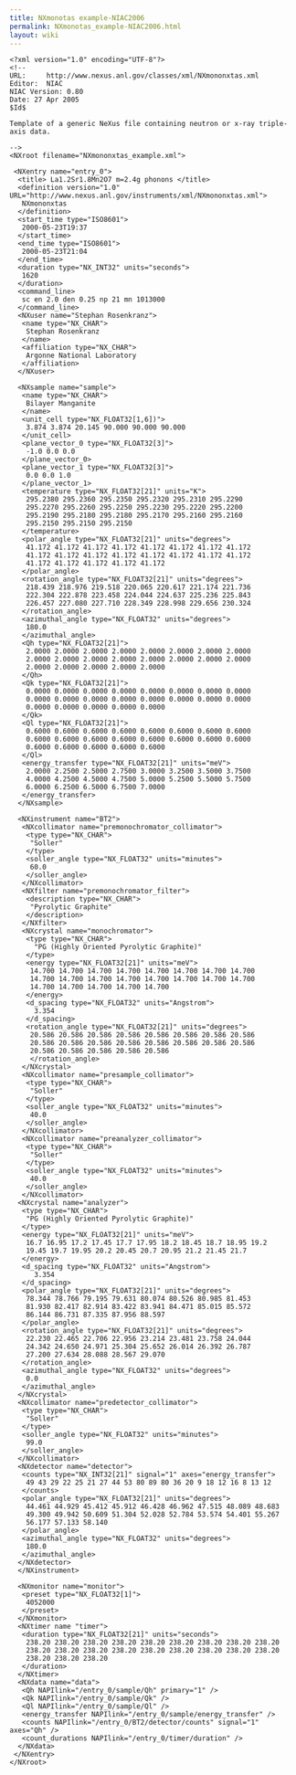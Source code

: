 ```yaml
---
title: NXmonotas example-NIAC2006
permalink: NXmonotas_example-NIAC2006.html
layout: wiki
---
```


    <?xml version="1.0" encoding="UTF-8"?>
    <!--
    URL:     http://www.nexus.anl.gov/classes/xml/NXmononxtas.xml
    Editor:  NIAC
    NIAC Version: 0.80
    Date: 27 Apr 2005
    $Id$

    Template of a generic NeXus file containing neutron or x-ray triple-axis data.

    -->
    <NXroot filename="NXmononxtas_example.xml">

     <NXentry name="entry_0">
      <title> La1.2Sr1.8Mn2O7 m=2.4g phonons </title> 
      <definition version="1.0" URL="http://www.nexus.anl.gov/instruments/xml/NXmononxtas.xml">
       NXmononxtas 
      </definition>
      <start_time type="ISO8601">
       2000-05-23T19:37 
      </start_time>
      <end_time type="ISO8601">
       2000-05-23T21:04 
      </end_time>
      <duration type="NX_INT32" units="seconds">
       1620 
      </duration>
      <command_line>
       sc en 2.0 den 0.25 np 21 mn 1013000 
      </command_line>
      <NXuser name="Stephan Rosenkranz">
       <name type="NX_CHAR">
        Stephan Rosenkranz 
       </name>
       <affiliation type="NX_CHAR">
        Argonne National Laboratory 
       </affiliation>
      </NXuser>

      <NXsample name="sample">
       <name type="NX_CHAR">
        Bilayer Manganite 
       </name>
       <unit_cell type="NX_FLOAT32[1,6])">
        3.874 3.874 20.145 90.000 90.000 90.000 
       </unit_cell>
       <plane_vector_0 type="NX_FLOAT32[3]">
        -1.0 0.0 0.0 
       </plane_vector_0>
       <plane_vector_1 type="NX_FLOAT32[3]">
        0.0 0.0 1.0 
       </plane_vector_1>
       <temperature type="NX_FLOAT32[21]" units="K">
        295.2380 295.2360 295.2350 295.2320 295.2310 295.2290 
        295.2270 295.2260 295.2250 295.2230 295.2220 295.2200 
        295.2190 295.2180 295.2180 295.2170 295.2160 295.2160 
        295.2150 295.2150 295.2150 
       </temperature>
       <polar_angle type="NX_FLOAT32[21]" units="degrees">
        41.172 41.172 41.172 41.172 41.172 41.172 41.172 41.172 
        41.172 41.172 41.172 41.172 41.172 41.172 41.172 41.172 
        41.172 41.172 41.172 41.172 41.172 
       </polar_angle>
       <rotation_angle type="NX_FLOAT32[21]" units="degrees">
        218.439 218.976 219.518 220.065 220.617 221.174 221.736 
        222.304 222.878 223.458 224.044 224.637 225.236 225.843 
        226.457 227.080 227.710 228.349 228.998 229.656 230.324 
       </rotation_angle>
       <azimuthal_angle type="NX_FLOAT32" units="degrees">
        180.0 
       </azimuthal_angle>
       <Qh type="NX_FLOAT32[21]">
        2.0000 2.0000 2.0000 2.0000 2.0000 2.0000 2.0000 2.0000 
        2.0000 2.0000 2.0000 2.0000 2.0000 2.0000 2.0000 2.0000 
        2.0000 2.0000 2.0000 2.0000 2.0000 
       </Qh>
       <Qk type="NX_FLOAT32[21]">
        0.0000 0.0000 0.0000 0.0000 0.0000 0.0000 0.0000 0.0000 
        0.0000 0.0000 0.0000 0.0000 0.0000 0.0000 0.0000 0.0000 
        0.0000 0.0000 0.0000 0.0000 0.0000 
       </Qk>
       <Ql type="NX_FLOAT32[21]">
        0.6000 0.6000 0.6000 0.6000 0.6000 0.6000 0.6000 0.6000 
        0.6000 0.6000 0.6000 0.6000 0.6000 0.6000 0.6000 0.6000 
        0.6000 0.6000 0.6000 0.6000 0.6000 
       </Ql>
       <energy_transfer type="NX_FLOAT32[21]" units="meV">
        2.0000 2.2500 2.5000 2.7500 3.0000 3.2500 3.5000 3.7500 
        4.0000 4.2500 4.5000 4.7500 5.0000 5.2500 5.5000 5.7500 
        6.0000 6.2500 6.5000 6.7500 7.0000 
       </energy_transfer>
      </NXsample>

      <NXinstrument name="BT2">
       <NXcollimator name="premonochromator_collimator">
        <type type="NX_CHAR">
         "Soller" 
        </type>
        <soller_angle type="NX_FLOAT32" units="minutes">
         60.0 
        </soller_angle>
       </NXcollimator>
       <NXfilter name="premonochromator_filter">
        <description type="NX_CHAR">
         "Pyrolytic Graphite" 
        </description>
       </NXfilter>
       <NXcrystal name="monochromator">
        <type type="NX_CHAR">
          "PG (Highly Oriented Pyrolytic Graphite)" 
        </type>
        <energy type="NX_FLOAT32[21]" units="meV">
         14.700 14.700 14.700 14.700 14.700 14.700 14.700 14.700 
         14.700 14.700 14.700 14.700 14.700 14.700 14.700 14.700 
         14.700 14.700 14.700 14.700 14.700 
        </energy>
        <d_spacing type="NX_FLOAT32" units="Angstrom">
          3.354 
        </d_spacing>
        <rotation_angle type="NX_FLOAT32[21]" units="degrees">
         20.586 20.586 20.586 20.586 20.586 20.586 20.586 20.586 
         20.586 20.586 20.586 20.586 20.586 20.586 20.586 20.586 
         20.586 20.586 20.586 20.586 20.586 
         </rotation_angle>
       </NXcrystal>
       <NXcollimator name="presample_collimator">
        <type type="NX_CHAR">
         "Soller" 
        </type>
        <soller_angle type="NX_FLOAT32" units="minutes">
         40.0 
        </soller_angle>
       </NXcollimator>
       <NXcollimator name="preanalyzer_collimator">
        <type type="NX_CHAR">
         "Soller" 
        </type>
        <soller_angle type="NX_FLOAT32" units="minutes">
         40.0 
        </soller_angle>
       </NXcollimator>
      <NXcrystal name="analyzer">
       <type type="NX_CHAR"> 
        "PG (Highly Oriented Pyrolytic Graphite)" 
       </type>
       <energy type="NX_FLOAT32[21]" units="meV">
        16.7 16.95 17.2 17.45 17.7 17.95 18.2 18.45 18.7 18.95 19.2 
        19.45 19.7 19.95 20.2 20.45 20.7 20.95 21.2 21.45 21.7 
       </energy>
       <d_spacing type="NX_FLOAT32" units="Angstrom">
          3.354 
       </d_spacing>
       <polar_angle type="NX_FLOAT32[21]" units="degrees">
        78.344 78.766 79.195 79.631 80.074 80.526 80.985 81.453 
        81.930 82.417 82.914 83.422 83.941 84.471 85.015 85.572 
        86.144 86.731 87.335 87.956 88.597 
       </polar_angle>
       <rotation_angle type="NX_FLOAT32[21]" units="degrees">
        22.230 22.465 22.706 22.956 23.214 23.481 23.758 24.044 
        24.342 24.650 24.971 25.304 25.652 26.014 26.392 26.787 
        27.200 27.634 28.088 28.567 29.070 
       </rotation_angle>
       <azimuthal_angle type="NX_FLOAT32" units="degrees">
        0.0 
       </azimuthal_angle>
      </NXcrystal>
      <NXcollimator name="predetector_collimator">
       <type type="NX_CHAR">
        "Soller" 
       </type>
       <soller_angle type="NX_FLOAT32" units="minutes">
        99.0 
       </soller_angle>
      </NXcollimator>
      <NXdetector name="detector">
       <counts type="NX_INT32[21]" signal="1" axes="energy_transfer">
        49 43 29 22 25 21 27 44 53 80 89 80 36 20 9 18 12 16 8 13 12 
       </counts>
       <polar_angle type="NX_FLOAT32[21]" units="degrees">
        44.461 44.929 45.412 45.912 46.428 46.962 47.515 48.089 48.683 
        49.300 49.942 50.609 51.304 52.028 52.784 53.574 54.401 55.267 
        56.177 57.133 58.140 
       </polar_angle>
       <azimuthal_angle type="NX_FLOAT32" units="degrees">
        180.0
       </azimuthal_angle>
      </NXdetector>
      </NXinstrument>

      <NXmonitor name="monitor">
       <preset type="NX_FLOAT32[1]">
        4052000
       </preset>
      </NXmonitor>
      <NXtimer name "timer">
       <duration type="NX_FLOAT32[21]" units="seconds">
        238.20 238.20 238.20 238.20 238.20 238.20 238.20 238.20 238.20 
        238.20 238.20 238.20 238.20 238.20 238.20 238.20 238.20 238.20 
        238.20 238.20 238.20 
       </duration>
      </NXtimer>
      <NXdata name="data">
       <Qh NAPIlink="/entry_0/sample/Qh" primary="1" />
       <Qk NAPIlink="/entry_0/sample/Qk" />
       <Ql NAPIlink="/entry_0/sample/Ql" />
       <energy_transfer NAPIlink="/entry_0/sample/energy_transfer" />
       <counts NAPIlink="/entry_0/BT2/detector/counts" signal="1" axes="Qh" />
       <count_durations NAPIlink="/entry_0/timer/duration" />
      </NXdata>
     </NXentry>
    </NXroot>

